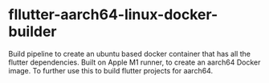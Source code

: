 # fllutter-aarch64-linux-docker-builder

Build pipeline to create an ubuntu based docker container that has all the flutter dependencies.
Built on Apple M1 runner, to create an aarch64 Docker image.
To further use this to build flutter projects for aarch64.
